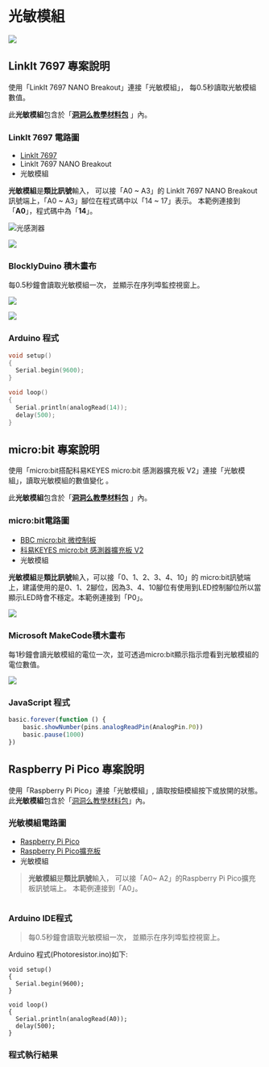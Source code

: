 # 光敏模組

![](../../.gitbook/assets/linkit7697\_light\_00.jpg)

## LinkIt 7697 專案說明

使用「LinkIt 7697 NANO Breakout」連接「光敏模組」， 每0.5秒讀取光敏模組數值。

此**光敏模組**包含於「[**洞洞么教學材料包**](https://www.robotkingdom.com.tw/product/rk-education-kit-001/) 」內。

### LinkIt 7697 電路圖

* [LinkIt 7697](https://www.robotkingdom.com.tw/product/linkit-7697/)
* LinkIt 7697 NANO Breakout
* 光敏模組

**光敏模組**是**類比訊號**輸入， 可以接「A0 \~ A3」的 LinkIt 7697 NANO Breakout訊號端上，「A0 \~ A3」腳位在程式碼中以「14 \~ 17」表示。 本範例連接到「**A0**」，程式碼中為「**14**」。

![光感測器](<../../.gitbook/assets/image (5) (1) (1).png>)

![](../../.gitbook/assets/linkit7697\_light\_01.png)

### BlocklyDuino 積木畫布

每0.5秒鐘會讀取光敏模組一次， 並顯示在序列埠監控視窗上。

![](<../../.gitbook/assets/linkit7697\_rotation\_02 (1).png>)

![](../../.gitbook/assets/linkit7697\_light\_03.png)

### Arduino 程式

```c
void setup()
{
  Serial.begin(9600);
}

void loop()
{
  Serial.println(analogRead(14));
  delay(500);
}
```

## micro:bit 專案說明

使用「micro:bit搭配科易KEYES micro:bit 感測器擴充板 V2」連接「光敏模組」，讀取光敏模組的數值變化 。

此**光敏模組**包含於「[**洞洞么教學材料包**](https://www.robotkingdom.com.tw/product/rk-education-kit-001/) 」內。

### micro:bit電路圖

* [BBC micro:bit 微控制板  ](https://www.robotkingdom.com.tw/product/bbc-microbit-1/)
* [科易KEYES micro:bit 感測器擴充板 V2  ](https://www.robotkingdom.com.tw/product/keyes-microbit-sensor-breakout-v2/)
* 光敏模組

**光敏模組**是**類比訊號**輸入，可以接「0、1、2、3、4、10」的 micro:bit訊號端上，建議使用的是0、1、2腳位，因為3、4、10腳位有使用到LED控制腳位所以當顯示LED時會不穩定。本範例連接到「P0」。

![](<../../.gitbook/assets/01 (2) (1).JPG>)

### Microsoft MakeCode積木畫布

每1秒鐘會讀光敏模組的電位一次，並可透過micro:bit顯示指示燈看到光敏模組的電位數值。

![](<../../.gitbook/assets/02 (1).JPG>)

### JavaScript 程式

```javascript
basic.forever(function () {
    basic.showNumber(pins.analogReadPin(AnalogPin.P0))
    basic.pause(1000)
})
```





## Raspberry Pi Pico 專案說明

使用「Raspberry Pi Pico」連接「光敏模組」, 讀取按鈕模組按下或放開的狀態。此**光敏模組**包含於「[洞洞么教學材料包](https://robotkingdom.com.tw/product/rk-education-kit-001/)」內。



### 光敏模組電路圖

* [Raspberry Pi Pico](https://robotkingdom.com.tw/product/raspberry-pi-pico/)[  ](https://www.robotkingdom.com.tw/product/bbc-microbit-1/)
* [Raspberry Pi Pico擴充板](https://robotkingdom.com.tw/product/pipico-education-kit-001/)[  ](https://www.robotkingdom.com.tw/product/keyes-microbit-sensor-breakout-v2/)
* 光敏模組

> **光敏模組**是**類比訊號**輸入， 可以接「A0\~ A2」的Raspberry Pi Pico擴充板訊號端上。 本範例連接到「A0」。

<figure><img src="../../.gitbook/assets/image (2) (4).png" alt=""><figcaption></figcaption></figure>



### Arduino IDE程式

> 每0.5秒鐘會讀取光敏模組一次， 並顯示在序列埠監控視窗上。



Arduino 程式(Photoresistor.ino)如下:

```arduino
void setup()
{
  Serial.begin(9600);
}

void loop()
{
  Serial.println(analogRead(A0));
  delay(500);
}
```

&#x20;

### **程式執行結果**

<figure><img src="../../.gitbook/assets/image (7) (1) (1).png" alt=""><figcaption></figcaption></figure>
